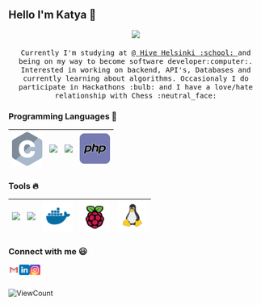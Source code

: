 
## Hello I'm Katya :wave:

<p align="center">
  <img src="https://raw.githubusercontent.com/coderjojo/coderjojo/master/img/github.gif" width=100>
  <br><br>
  <samp>
    Currently I'm studying at <a href="https://www.hive.fi/en/about-hive">@ Hive Helsinki :school: </a> and being on my way to become software developer:computer:. Interested in working on backend, API's, Databases and currently learning about algorithms. Occasionaly I do participate in Hackathons :bulb: and I have a love/hate relationship with Chess :neutral_face:
  </samp>
</p>

### Programming Languages  :rocket:
|<img src="img/c.svg" width=60> | <img src="https://raw.githubusercontent.com/coderjojo/coderjojo/master/img/js.png" width=60> | <img src="https://raw.githubusercontent.com/coderjojo/coderjojo/master/img/python.svg" width=60> | <img src="img/php.svg" href="https://github.com/KatyaPrusakova/PHP-Piscine" width=60> | 
|:---:|:---:|:---:|:---:|


### Tools :fire:
|<img src="https://raw.githubusercontent.com/coderjojo/coderjojo/master/img/vim.png" width=60> | <img src="https://raw.githubusercontent.com/coderjojo/coderjojo/master/img/github.svg" width=60> | <img src="img/docker.svg" width=60> | <img src="img/raspberry_pi.svg" width=60> | <img src="img/linux.svg" width=60> | 
|:---:|:---:|:---:|:---:|:---:|

### Connect with me :smiley:
<a href="katia.prusakova@gmail.com">
  <img align="left" alt="Katya Prusakova" width="21px" src="img/gmail.svg" />
</a>
<a href="https://www.linkedin.com/in/ekaterina-prusakova-b209b494/">
  <img align="left" alt="Katya Prusakova" width="21px" src="https://raw.githubusercontent.com/edent/SuperTinyIcons/099dc12b59179d07d534069bc8551718f786d91a/images/svg/linkedin.svg" />
</a>
<a href="https://www.instagram.com/pru.sakova/">
  <img align="left" alt="Katya Prusakova" width="21px" src="img/insta.svg" />
</a>
<br/><br/>


<!--  ![visitors](https://visitor-badge.glitch.me/badge?page_id=KatyaPrusakova/KatyaPrusakova) -->

![ViewCount](https://views.whatilearened.today/views/github/KatyaPrusakova/views.svg)

